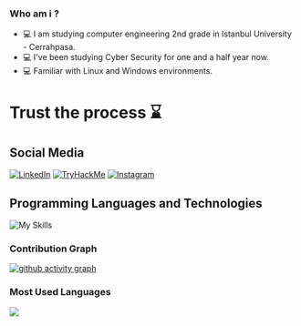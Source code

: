 ### Who am i ? 
- :computer: I am studying computer engineering 2nd grade in Istanbul University - Cerrahpasa.
- :computer: I've been studying Cyber Security for one and a half year now.
- :computer: Familiar with Linux and Windows environments.



# Trust the process :hourglass:

<h2 align="leading">Social Media</h2>



[![LinkedIn](https://img.shields.io/badge/linkedin-%230077B5.svg?style=for-the-badge&logo=linkedin&logoColor=white)](https://www.linkedin.com/in/bar%C4%B1%C5%9F-gezer-251a35223/)
[![TryHackMe](https://img.shields.io/badge/-TryHackMe-%23212C42?style=for-the-badge&logo=tryhackme&logoColor=white)](https://tryhackme.com/p/4blank)
[![Instagram](https://img.shields.io/badge/Instagram-%23E4405F.svg?style=for-the-badge&logo=Instagram&logoColor=white)](https://instagram.com/barisgzr)


<h2 align="leading">Programming Languages and Technologies</h2>

![My Skills](https://skillicons.dev/icons?i=cpp,java,py,bash,docker)

### Contribution Graph

[![ github activity graph](https://github-readme-activity-graph.cyclic.app/graph?username=barisgzr&theme=dracula)](https://github.com/ashutosh00710/github-readme-activity-graph)

### Most Used Languages

<img src="https://github-readme-stats.vercel.app/api/top-langs/?username=barisgzr&layout=compact&langs_count=16&theme=react"/>
